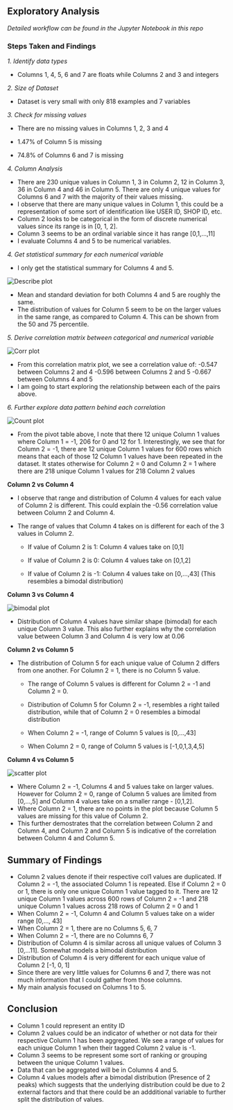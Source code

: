 ## Exploratory Analysis

*Detailed workflow can be found in the Jupyter Notebook in this repo*

### **Steps Taken and Findings**
*1. Identify data types*
  - Columns 1, 4, 5, 6 and 7 are floats while Columns 2 and 3 and integers
  
*2. Size of Dataset*
  - Dataset is very small with only 818 examples and 7 variables
  
*3. Check for missing values*

  - There are no missing values in Columns 1, 2, 3 and 4
  
  - 1.47% of Column 5 is missing
  
  - 74.8% of Columns 6 and 7 is missing
  
*4. Column Analysis*
  - There are 230 unique values in Column 1, 3 in Column 2, 12 in Column 3, 36 in Column 4 and 46 in Column 5. There are only 4 unique values for Columns 6 and 7       with the majority of their values missing.
  - I observe that there are many unique values in Column 1, this could be a representation of some sort of identification like USER ID, SHOP ID, etc. 
  - Column 2 looks to be categorical in the form of discrete numerical values since its range is in [0, 1, 2]. 
  - Column 3 seems to be an ordinal variable since it has range [0,1,...,11]
  - I evaluate Columns 4 and 5 to be numerical variables.
  
*4. Get statistical summary for each numerical variable*
  - I only get the statistical summary for Columns 4 and 5.
  
![Describe plot](./describeplot.jpg)

  - Mean and standard deviation for both Columns 4 and 5 are roughly the same.
  - The distribution of values for Column 5 seem to be on the larger values in the same range, as compared to Column 4. This can be shown from the 50 and 75      percentile.
    
*5. Derive correlation matrix between categorical and numerical variable*

![Corr plot](./corrplot.jpg)
  
  - From this correlation matrix plot, we see a correlation value of:
    -0.547 between Columns 2 and 4
    -0.596 between Columns 2 and 5
    -0.667 between Columns 4 and 5
  - I am going to start exploring the relationship between each of the pairs above.

*6. Further explore data pattern behind each correlation*

![Count plot](./counts.jpg)
  
  - From the pivot table above, I note that there 12 unique Column 1 values where Column 1 = -1, 206 for 0 and 12 for 1. Interestingly, we see that for Column 2 = -1, there are 12 unique Column 1 values for 600 rows which means that each of those 12 Column 1 values have been repeated in the dataset. It states otherwise for Column 2 = 0 and Column 2 = 1 where there are 218 unique Column 1 values for 218 Column 2 values

**Column 2 vs Column 4**

  -  I observe that range and distribution of Column 4 values for each value of Column 2 is different. This could explain the -0.56 correlation value between Column 2 and Column 4.
  - The range of values that Column 4 takes on is different for each of the 3 values in Column 2.

    - If value of Column 2 is 1: Column 4 values take on [0,1]

    - If value of Column 2 is 0: Column 4 values take on [0,1,2]

    - If value of Column 2 is -1: Column 4 values take on [0,...,43] (This resembles a bimodal distribution)

**Column 3 vs Column 4**

![bimodal plot](./bimodal.jpg)

  - Distribution of Column 4 values have similar shape (bimodal) for each unique Column 3 value. This also further explains why the correlation value between Column 3 and Column 4 is very low at 0.06
  
**Column 2 vs Column 5**

- The distribution of Column 5 for each unique value of Column 2 differs from one another. For Column 2 = 1, there is no Column 5 value.

    - The range of Column 5 values is different for Column 2 = -1 and Column 2 = 0.

    - Distribution of Column 5 for Column 2 = -1, resembles a right tailed distribution, while that of Column 2 = 0 resembles a bimodal distribution
    
    - When Column 2 = -1, range of Column 5 values is [0,...,43]

    - When Column 2 = 0, range of Column 5 values is [-1,0,1,3,4,5]

**Column 4 vs Column 5**

![scatter plot](./scatter.jpg)

  - Where Column 2 = -1, Columns 4 and 5 values take on larger values. However for Column 2 = 0, range of Column 5 values are limited from [0,...,5] and Column 4 values take on a smaller range - [0,1,2]. 
  - Where Column 2 = 1, there are no points in the plot because Column 5 values are missing for this value of Column 2. 
  - This further demostrates that the correlation between Column 2 and Column 4, and Column 2 and Column 5 is indicative of the correlation between Column 4 and Column 5.
  
## Summary of Findings

  - Column 2 values denote if their respective col1 values are duplicated. If Column 2 = -1, the associated Column 1 is repeated. Else if Column 2 = 0 or 1, there is only one unique Column 1 value tagged to it. There are 12 unique Column 1 values across 600 rows of Column 2 = -1 and 218 unique Column 1 values across 218 rows of Column 2 = 0 and 1
  - When Column 2 = -1, Column 4 and Column 5 values take on a wider range [0,..., 43]
  - When Column 2 = 1, there are no Columns 5, 6, 7
  - When Column 2 = -1, there are no Columns 6, 7
  - Distribution of Column 4 is similar across all unique values of Column 3 [0,...11]. Somewhat models a bimodal distribution
  - Distribution of Column 4 is very different for each unique value of Column 2 [-1, 0, 1]
  - Since there are very little values for Columns 6 and 7, there was not much information that I could gather from those columns.
  - My main analysis focused on Columns 1 to 5.
## Conclusion
  - Column 1 could represent an entity ID
  - Column 2 values could be an indicator of whether or not data for their respective Column 1 has been aggregated. We see a range of values for each unique Column 1 when their tagged Column 2 value is -1. 
  - Column 3 seems to be represent some sort of ranking or grouping between the unique Column 1 values.
  - Data that can be aggregated will be in Columns 4 and 5.
  - Column 4 values models after a bimodal distribution (Presence of 2 peaks) which suggests that the underlying distribution could be due to 2 external factors and that there could be an addditional variable to further split the distribution of values.
  

